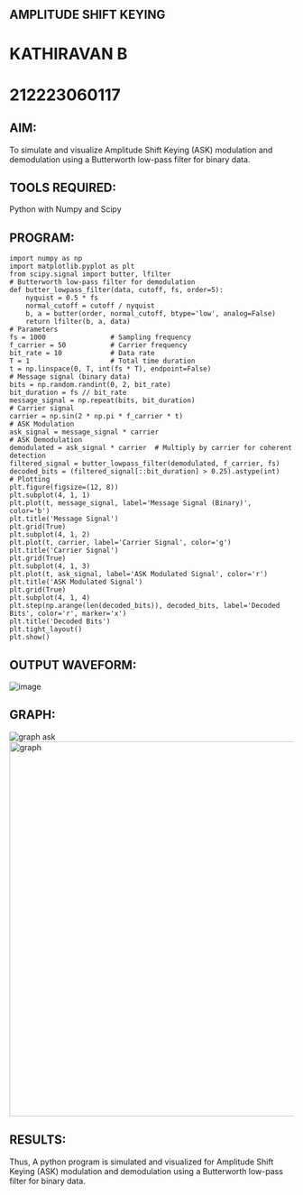 ## AMPLITUDE SHIFT KEYING
# KATHIRAVAN B 
# 212223060117
## AIM:
To simulate and visualize Amplitude Shift Keying (ASK) modulation and demodulation using a Butterworth low-pass filter for binary data.
## TOOLS REQUIRED:
Python with Numpy and Scipy
## PROGRAM:
```
import numpy as np
import matplotlib.pyplot as plt
from scipy.signal import butter, lfilter
# Butterworth low-pass filter for demodulation
def butter_lowpass_filter(data, cutoff, fs, order=5):
    nyquist = 0.5 * fs
    normal_cutoff = cutoff / nyquist
    b, a = butter(order, normal_cutoff, btype='low', analog=False)
    return lfilter(b, a, data)
# Parameters
fs = 1000                # Sampling frequency
f_carrier = 50           # Carrier frequency
bit_rate = 10            # Data rate
T = 1                    # Total time duration
t = np.linspace(0, T, int(fs * T), endpoint=False)
# Message signal (binary data)
bits = np.random.randint(0, 2, bit_rate)
bit_duration = fs // bit_rate
message_signal = np.repeat(bits, bit_duration)
# Carrier signal
carrier = np.sin(2 * np.pi * f_carrier * t)
# ASK Modulation
ask_signal = message_signal * carrier
# ASK Demodulation
demodulated = ask_signal * carrier  # Multiply by carrier for coherent detection
filtered_signal = butter_lowpass_filter(demodulated, f_carrier, fs)
decoded_bits = (filtered_signal[::bit_duration] > 0.25).astype(int)
# Plotting
plt.figure(figsize=(12, 8))
plt.subplot(4, 1, 1)
plt.plot(t, message_signal, label='Message Signal (Binary)', color='b')
plt.title('Message Signal')
plt.grid(True)
plt.subplot(4, 1, 2)
plt.plot(t, carrier, label='Carrier Signal', color='g')
plt.title('Carrier Signal')
plt.grid(True)
plt.subplot(4, 1, 3)
plt.plot(t, ask_signal, label='ASK Modulated Signal', color='r')
plt.title('ASK Modulated Signal')
plt.grid(True)
plt.subplot(4, 1, 4)
plt.step(np.arange(len(decoded_bits)), decoded_bits, label='Decoded Bits', color='r', marker='x')
plt.title('Decoded Bits')
plt.tight_layout()
plt.show()
```
## OUTPUT WAVEFORM:
![image](https://github.com/user-attachments/assets/e6072942-8fe6-42d6-90f8-39756f39ac87)
## GRAPH:
![graph ask](https://github.com/user-attachments/assets/dd323edd-6f99-4414-bb94-088b798a2433)
<img width="665" alt="graph" src="https://github.com/user-attachments/assets/9118141d-4c00-4923-b253-7f1f075c6a4f" />

## RESULTS:
Thus, A python program is simulated and visualized for Amplitude Shift Keying (ASK) modulation and demodulation using a Butterworth low-pass filter for binary data.

